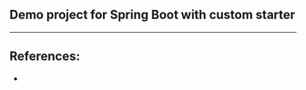 Demo project for Spring Boot with custom starter
----------------------------------------------------

----------------------------------------------------
## References:
* ​